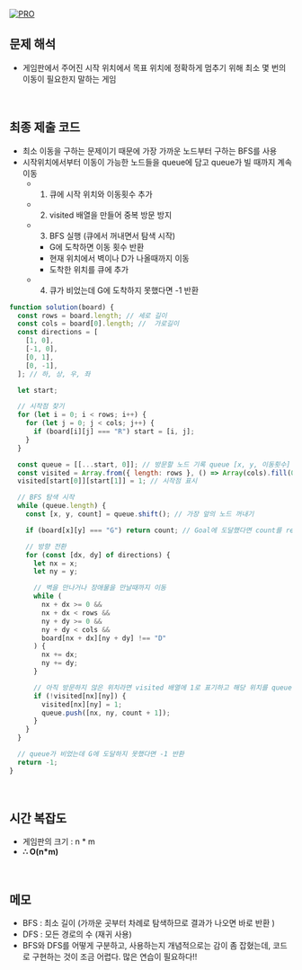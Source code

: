 [![PRO]][Link]

## 문제 해석

- 게임판에서 주어진 시작 위치에서 목표 위치에 정확하게 멈추기 위해 최소 몇 번의 이동이 필요한지 말하는 게임

<br>

## 최종 제출 코드

- 최소 이동을 구하는 문제이기 때문에 가장 가까운 노드부터 구하는 BFS를 사용
- 시작위치에서부터 이동이 가능한 노드들을 queue에 담고 queue가 빌 때까지 계속 이동
  - 1. 큐에 시작 위치와 이동횟수 추가
  - 2. visited 배열을 만들어 중복 방문 방지
  - 3. BFS 실행 (큐에서 꺼내면서 탐색 시작)
    - G에 도착하면 이동 횟수 반환
    - 현재 위치에서 벽이나 D가 나올때까지 이동
    - 도착한 위치를 큐에 추가
  - 4.  큐가 비었는데 G에 도착하지 못했다면 -1 반환

```js
function solution(board) {
  const rows = board.length; // 세로 길이
  const cols = board[0].length; //  가로길이
  const directions = [
    [1, 0],
    [-1, 0],
    [0, 1],
    [0, -1],
  ]; // 하, 상, 우, 좌

  let start;

  // 시작점 찾기
  for (let i = 0; i < rows; i++) {
    for (let j = 0; j < cols; j++) {
      if (board[i][j] === "R") start = [i, j];
    }
  }

  const queue = [[...start, 0]]; // 방문할 노드 기록 queue [x, y, 이동횟수]
  const visited = Array.from({ length: rows }, () => Array(cols).fill(0)); // 이미 방문한 위치를 저장하는 배열 - 중복 방문하지 않도록 관리
  visited[start[0]][start[1]] = 1; // 시작점 표시

  // BFS 탐색 시작
  while (queue.length) {
    const [x, y, count] = queue.shift(); // 가장 앞의 노드 꺼내기

    if (board[x][y] === "G") return count; // Goal에 도달했다면 count를 return

    // 방향 전환
    for (const [dx, dy] of directions) {
      let nx = x;
      let ny = y;

      // 벽을 만나거나 장애물을 만날때까지 이동
      while (
        nx + dx >= 0 &&
        nx + dx < rows &&
        ny + dy >= 0 &&
        ny + dy < cols &&
        board[nx + dx][ny + dy] !== "D"
      ) {
        nx += dx;
        ny += dy;
      }

      // 아직 방문하지 않은 위치라면 visited 배열에 1로 표기하고 해당 위치를 queue에 담아 다시 BFS 탐색
      if (!visited[nx][ny]) {
        visited[nx][ny] = 1;
        queue.push([nx, ny, count + 1]);
      }
    }
  }

  // queue가 비었는데 G에 도달하지 못했다면 -1 반환
  return -1;
}
```

<br>

## 시간 복잡도

- 게임판의 크기 : n \* m
- **∴ O(n\*m)**

<br>

## 메모

- BFS : 최소 길이 (가까운 곳부터 차례로 탐색하므로 결과가 나오면 바로 반환 )
- DFS : 모든 경로의 수 (재귀 사용)
- BFS와 DFS를 어떻게 구분하고, 사용하는지 개념적으로는 감이 좀 잡혔는데, 코드로 구현하는 것이 조금 어렵다. 많은 연습이 필요하다!!
<!---------------------------------------------------------------------------->

[PRO]: https://github.com/GoSSaChin/algorithm-js/assets/107768516/67c43b52-bc3f-4571-a249-5519021afbb0
[Link]: https://school.programmers.co.kr/learn/courses/30/lessons/169199
